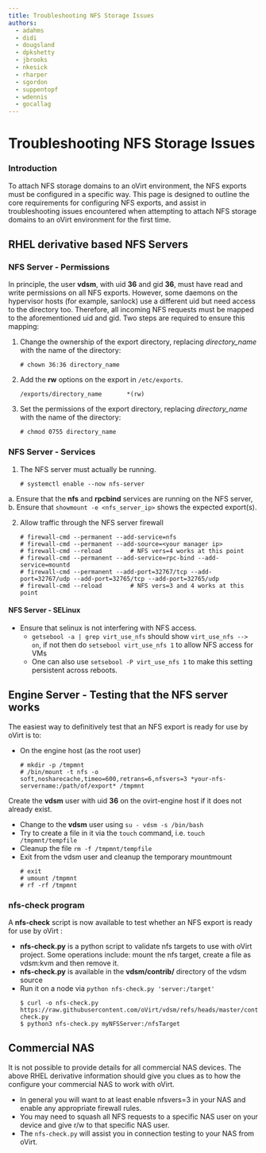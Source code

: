 ```yaml
---
title: Troubleshooting NFS Storage Issues
authors:
  - adahms
  - didi
  - dougsland
  - dpkshetty
  - jbrooks
  - nkesick
  - rharper
  - sgordon
  - suppentopf
  - wdennis
  - gocallag
---
```


# Troubleshooting NFS Storage Issues

### Introduction

To attach NFS storage domains to an oVirt environment, the NFS exports must be configured in a specific way. This page is designed to outline the core requirements for configuring NFS exports, and assist in troubleshooting issues encountered when attempting to attach NFS storage domains to an oVirt environment for the first time.

## RHEL derivative based NFS Servers

### NFS Server - Permissions

In principle, the user **vdsm**, with uid **36** and gid **36**, must have read and write permissions on all NFS exports. However, some daemons on the hypervisor hosts (for example, sanlock) use a different uid but need access to the directory too. Therefore, all incoming NFS requests must be mapped to the aforementioned uid and gid. Two steps are required to ensure this mapping:

1. Change the ownership of the export directory, replacing *directory_name* with the name of the directory:
   ```console
   # chown 36:36 directory_name
   ```

2. Add the **rw** options on the export in `/etc/exports`.
   ```
   /exports/directory_name       *(rw)
   ```

3. Set the permissions of the export directory, replacing *directory_name* with the name of the directory:
   ```console
   # chmod 0755 directory_name
   ```

### NFS Server - Services 

1. The NFS server must actually be running.
   ```console
   # systemctl enable --now nfs-server
   ```

a. Ensure that the **nfs** and **rpcbind** services are running on the NFS server,
b. Ensure that `showmount -e <nfs_server_ip>` shows the expected export(s).

2. Allow traffic through the NFS server firewall

   ```console
   # firewall-cmd --permanent --add-service=nfs
   # firewall-cmd --permanent --add-source=<your manager ip>
   # firewall-cmd --reload        # NFS vers=4 works at this point
   # firewall-cmd --permanent --add-service=rpc-bind --add-service=mountd
   # firewall-cmd --permanent --add-port=32767/tcp --add-port=32767/udp --add-port=32765/tcp --add-port=32765/udp
   # firewall-cmd --reload        # NFS vers=3 and 4 works at this point
   ```

#### NFS Server - SELinux

*   Ensure that selinux is not interfering with NFS access.
    -   `getsebool -a | grep virt_use_nfs` should show `virt_use_nfs --> on`, if not then do `setsebool virt_use_nfs 1` to allow NFS access for VMs
    -   One can also use `setsebool -P virt_use_nfs 1` to make this setting persistent across reboots.

## Engine Server - Testing that the NFS server works

The easiest way to definitively test that an NFS export is ready for use by oVirt is to:

*   On the engine host (as the root user)
    ```console
    # mkdir -p /tmpmnt
    # /bin/mount -t nfs -o soft,nosharecache,timeo=600,retrans=6,nfsvers=3 *your-nfs-servername:/path/of/export* /tmpmnt
    ```

Create the **vdsm** user with uid **36** on the ovirt-engine host if it does not already exist.
*   Change to the **vdsm** user using `su - vdsm -s /bin/bash`
*   Try to create a file in it via the `touch` command, i.e. `touch /tmpmnt/tempfile`
*   Cleanup the file `rm -f /tmpmnt/tempfile`
*   Exit from the vdsm user and cleanup the temporary mountmount
    ```console
    # exit  
    # umount /tmpmnt
    # rf -rf /tmpmnt
    ```


### nfs-check program

A **nfs-check** script is now available to test whether an NFS export is ready for use by oVirt :

*   **nfs-check.py** is a python script to validate nfs targets to use with oVirt project. Some operations include: mount the nfs target, create a file as vdsm:kvm and then remove it.
*   **nfs-check.py** is available in the **vdsm/contrib/** directory of the vdsm source
*   Run it on a node via `python nfs-check.py 'server:/target'`
    ```console
    $ curl -o nfs-check.py https://raw.githubusercontent.com/oVirt/vdsm/refs/heads/master/contrib/nfs-check.py
    $ python3 nfs-check.py myNFSServer:/nfsTarget
    ```

## Commercial NAS

It is not possible to provide details for all commercial NAS devices. The above RHEL derivative information should give you clues as to how the configure your commercial NAS to work with oVirt.
*   In general you will want to at least enable nfsvers=3 in your NAS and enable any appropriate firewall rules.
*   You may need to squash all NFS requests to a specific NAS user on your device and give r/w to that specific NAS user.
*   The `nfs-check.py` will assist you in connection testing to your NAS from oVirt.
